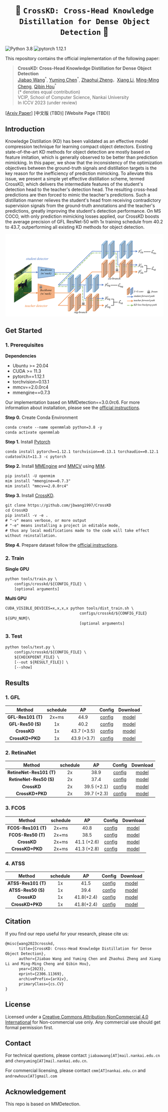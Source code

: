 # <p align=center>  🌟 `CrossKD: Cross-Head Knowledge Distillation for Dense Object Detection` 🌟 </p>

![Python 3.8](https://img.shields.io/badge/python-3.8-g) ![pytorch 1.12.1](https://img.shields.io/badge/pytorch-1.12.0-blue.svg)

This repository contains the official implementation of the following paper:

> **CrossKD: Cross-Head Knowledge Distillation for Dense Object Detection**<br>
> [Jiabao Wang](https://scholar.google.co.uk/citations?hl=en&user=S9ErhhEAAAAJ)<sup>\*</sup>, [Yuming Chen](https://github.com/FishAndWasabi/)<sup>\*</sup>, [Zhaohui Zheng](https://scholar.google.co.uk/citations?hl=en&user=0X71NDYAAAAJ)，[Xiang Li](http://implus.github.io/), [Ming-Ming Cheng](https://mmcheng.net/cmm), [Qibin Hou](https://houqb.github.io/)<sup>\*</sup>  <br>
> (\* denotes equal contribution) <br>
> VCIP, School of Computer Science, Nankai University <br>
> In ICCV 2023 (under review) <br>

[[Arxiv Paper](https://arxiv.org/abs/2306.11369)]
[中文版 (TBD)]
[Website Page (TBD)]

## Introduction

Knowledge Distillation (KD) has been validated as an effective model compression technique for learning compact object detectors. Existing state-of-the-art KD methods for object detection are mostly based on feature imitation, which is generally observed to be better than prediction mimicking. In this paper, we show that the inconsistency of the optimization objectives between the ground-truth signals and distillation targets is the key reason for the inefficiency of prediction mimicking. To alleviate this issue, we present a simple yet effective distillation scheme, termed CrossKD, which delivers the intermediate features of the student's detection head to the teacher's detection head. The resulting cross-head predictions are then forced to mimic the teacher's predictions. Such a distillation manner relieves the student's head from receiving contradictory supervision signals from the ground-truth annotations and the teacher's predictions, greatly improving the student's detection performance. On MS COCO, with only prediction mimicking losses applied, our CrossKD boosts the average precision of GFL ResNet-50 with 1x training schedule from 40.2 to 43.7, outperforming all existing KD methods for object detection.

![struture](assets/structure.png)

## Get Started

### 1. Prerequisites

**Dependencies**

- Ubuntu >= 20.04
- CUDA >= 11.3
- pytorch==1.12.1
- torchvision=0.13.1
- mmcv==2.0.0rc4
- mmengine==0.7.3

Our implementation based on MMDetection==3.0.0rc6. For more information about installation, please see the [official instructions](https://mmdetection.readthedocs.io/en/3.x/).

**Step 0.** Create Conda Environment

```shell
conda create --name openmmlab python=3.8 -y
conda activate openmmlab
```

**Step 1.** Install [Pytorch](https://pytorch.org)

```shell
conda install pytorch==1.12.1 torchvision==0.13.1 torchaudio==0.12.1 cudatoolkit=11.3 -c pytorch
```

**Step 2.** Install [MMEngine](https://github.com/open-mmlab/mmengine) and [MMCV](https://github.com/open-mmlab/mmcv) using [MIM](https://github.com/open-mmlab/mim).

```shell
pip install -U openmim
mim install "mmengine==0.7.3"
mim install "mmcv==2.0.0rc4"
```

**Step 3.** Install [CrossKD](https://github.com/jbwang1997/CrossKD.git).

```shell
git clone https://github.com/jbwang1997/CrossKD
cd CrossKD
pip install -v -e .
# "-v" means verbose, or more output
# "-e" means installing a project in editable mode,
# thus any local modifications made to the code will take effect without reinstallation.
```

**Step 4.** Prepare dataset follow the [official instructions](https://mmdetection.readthedocs.io/en/3.x/user_guides/dataset_prepare.html).



### 2. Train

**Single GPU**

```shell
python tools/train.py \
    configs/crosskd/${CONFIG_FILE} \
    [optional arguments]
```

**Multi GPU**

```shell
CUDA_VISIBLE_DEVICES=x,x,x,x python tools/dist_train.sh \
                                 configs/crosskd/${CONFIG_FILE} ${GPU_NUM}\
                                 [optional arguments]
```

### 3. Test

```shell
python tools/test.py \
    configs/crosskd/${CONFIG_FILE} \
    ${CHECKPOINT_FILE} \
    [--out ${RESULT_FILE}] \
    [--show]
```

## Results

### 1. GFL

| **Method**         | schedule | AP          | Config                                                                           | Download                                                                                                                                             |
|:------------------:|:--------:|:-----------:|:--------------------------------------------------------------------------------:|:----------------------------------------------------------------------------------------------------------------------------------------------------:|
| **GFL-Res101 (T)** | 2x+ms    | 44.9        |  [config](<configs/gfl/gfl_r101_fpn_ms-2x_coco.py>)                              |  [model](https://download.openmmlab.com/mmdetection/v2.0/gfl/gfl_r101_fpn_mstrain_2x_coco/gfl_r101_fpn_mstrain_2x_coco_20200629_200126-dd12f847.pth) |
| **GFL-Res50 (S)**  | 1x       | 40.2        |  [config](<configs/gfl/gfl_r50_fpn_1x_coco.py>)                                  |  [model](https://download.openmmlab.com/mmdetection/v2.0/gfl/gfl_r50_fpn_1x_coco/gfl_r50_fpn_1x_coco_20200629_121244-25944287.pth)                   |
| **CrossKD**        | 1x       | 43.7 (+3.5) |  [config](<configs/crosskd/crosskd_r50_gflv1_r101-2x-ms_fpn_1x_coco.py>)         |  [model](https://drive.google.com/file/d/1S7fyDkFSAauJry0ZGS-ZW-P3CJb7RlsO/view?usp=drive_link)                                                      |
| **CrossKD+PKD**    | 1x       | 43.9 (+3.7) |  [config](<configs/crosskd+pkd/crosskd+pkd_r50_gflv1_r101-2x-ms_fpn_1x_coco.py>) |  [model](https://drive.google.com/file/d/1LJZ27al2omdXb3cUty-RX37pMLp8L-4B/view?usp=drive_link)                                                      |



### 2. RetinaNet

| **Method**               | schedule | AP          | Config                                                                         | Download                                                                                                                                        |
|:------------------------:|:--------:|:-----------:|:------------------------------------------------------------------------------:|:-----------------------------------------------------------------------------------------------------------------------------------------------:|
| **RetineNet-Res101 (T)** | 2x       | 38.9        |  [config](<configs/retinanet/retinanet_r101_fpn_2x_coco.py>)                   |  [model](https://download.openmmlab.com/mmdetection/v2.0/retinanet/retinanet_r101_fpn_2x_coco/retinanet_r101_fpn_2x_coco_20200131-5560aee8.pth) |
| **RetineNet-Res50 (S)**  | 2x       | 37.4        |  [config](<configs/retinanet/retinanet_r50_fpn_2x_coco.py>)                    |  [model](https://download.openmmlab.com/mmdetection/v2.0/retinanet/retinanet_r50_fpn_2x_coco/retinanet_r50_fpn_2x_coco_20200131-fdb43119.pth)   |
| **CrossKD**              | 2x       | 39.5 (+2.1) |  [config](<configs/crosskd/crosskd_r50_retinanet_r101_fpn_2x_coco.py>)         |  [model](https://drive.google.com/file/d/1fjwtuoKd4a_b5CHf6X0tKDmSNlwzYfWb/view?usp=drive_link)                                                 |
| **CrossKD+PKD**          | 2x       | 39.7 (+2.3) |  [config](<configs/crosskd+pkd/crosskd+pkd_r50_retinanet_r101_fpn_2x_coco.py>) |  [model](https://drive.google.com/file/d/1Ha9r5DrzaZ_9tz8x9PVxOkGaKAApIBGd/view?usp=drive_link)                                                 |


### 3. FCOS

| **Method**          | schedule | AP          | Config                                                                                           | Download                                                                                                                                                                            |
|:-------------------:|:--------:|:-----------:|:------------------------------------------------------------------------------------------------:|:-----------------------------------------------------------------------------------------------------------------------------------------------------------------------------------:|
| **FCOS-Res101 (T)** | 2x+ms    | 40.8        |  [config](<configs/fcos/fcos_r101-caffe_fpn_gn-head_ms-640-800-2x_coco.py>)                      |  [model](https://download.openmmlab.com/mmdetection/v2.0/fcos/fcos_r101_caffe_fpn_gn-head_mstrain_640-800_2x_coco/fcos_r101_caffe_fpn_gn-head_mstrain_640-800_2x_coco-511424d6.pth) |
| **FCOS-Res50 (T)**  | 2x+ms    | 38.5        |  [config](<configs/fcos/fcos_r50-caffe_fpn_gn-head_ms-640-800-2x_coco.py>)                       |  [model](https://download.openmmlab.com/mmdetection/v2.0/fcos/fcos_r50_caffe_fpn_gn-head_mstrain_640-800_2x_coco/fcos_r50_caffe_fpn_gn-head_mstrain_640-800_2x_coco-d92ceeea.pth)   |
| **CrossKD**         | 2x+ms    | 41.1 (+2.6) |  [config](<configs/crosskd/crosskd_r50_fcos_r101-2x-ms_caffe_fpn_gn-head_2x_ms_coco.py>)         |  [model](https://drive.google.com/file/d/1ll5vOGFMEfOsNCkgbPuqh0uMNFnfICbE/view?usp=drive_link)                                                                                     |
| **CrossKD+PKD**     | 2x+ms    | 41.3 (+2.8) |  [config](<configs/crosskd+pkd/crosskd+pkd_r50_fcos_r101-2x-ms_caffe_fpn_gn-head_2x_ms_coco.py>) |  [model](https://drive.google.com/file/d/1r-UzxAOYOfPJFIV5e7Rd3P3uC9gXP09v/view?usp=drive_link)                                                                                     |


### 4. ATSS

| **Method**          | schedule | AP         | Config                                                                    | Download                                                                                                                       |
|:-------------------:|:--------:|:----------:|:-------------------------------------------------------------------------:|:------------------------------------------------------------------------------------------------------------------------------:|
| **ATSS-Res101 (T)** | 1x       | 41.5       |  [config](<configs/atss/atss_r101_fpn_1x_coco.py>)                        |  [model](https://download.openmmlab.com/mmdetection/v2.0/atss/atss_r101_fpn_1x_coco/atss_r101_fpn_1x_20200825-dfcadd6f.pth)    |
| **ATSS-Res50 (S)**  | 1x       | 39.4       |  [config](<configs/atss/atss_r50_fpn_1x_coco.py>)                         |  [model](https://download.openmmlab.com/mmdetection/v2.0/atss/atss_r50_fpn_1x_coco/atss_r50_fpn_1x_coco_20200209-985f7bd0.pth) |
| **CrossKD**         | 1x       | 41.8(+2.4) |  [config](<configs/crosskd/crosskd_r50_atss_r101_fpn_1x_coco.py>)         |  [model](https://drive.google.com/file/d/1qyxOMaxQrwJ20tEgIwU8pi31O8A1hsEG/view?usp=drive_link)                                |
| **CrossKD+PKD**     | 1x       | 41.8(+2.4) |  [config](<configs/crosskd+pkd/crosskd+pkd_r50_atss_r101_fpn_1x_coco.py>) |  [model](https://drive.google.com/file/d/1LkuKau1Na843ZPSNz77DqV8v8111b2_y/view?usp=drive_link)                                |


## Citation

If you find our repo useful for your research, please cite us:

```
@misc{wang2023crosskd,
      title={CrossKD: Cross-Head Knowledge Distillation for Dense Object Detection}, 
      author={Jiabao Wang and Yuming Chen and Zhaohui Zheng and Xiang Li and Ming-Ming Cheng and Qibin Hou},
      year={2023},
      eprint={2306.11369},
      archivePrefix={arXiv},
      primaryClass={cs.CV}
}
```

## License

Licensed under a [Creative Commons Attribution-NonCommercial 4.0 International](https://creativecommons.org/licenses/by-nc/4.0/) for Non-commercial use only.
Any commercial use should get formal permission first.

## Contact

For technical questions, please contact `jiabaowang[AT]mail.nankai.edu.cn` and `chenyuming[AT]mail.nankai.edu.cn`.

For commercial licensing, please contact `cmm[AT]nankai.edu.cn` and `andrewhoux[AT]gmail.com`

## Acknowledgement

This repo is based on MMDetection.
